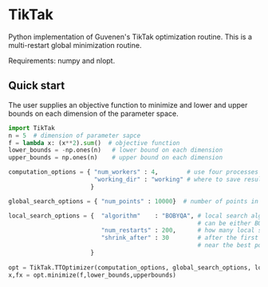 # TikTak
Python implementation of Guvenen's TikTak optimization routine.  This is a multi-restart global minimization routine.

Requirements: numpy and nlopt.

## Quick start

The user supplies an objective function to minimize and lower and upper bounds on each dimension of the parameter space.

```python
import TikTak
n = 5  # dimension of parameter sapce
f = lambda x: (x**2).sum()  # objective function
lower_bounds = -np.ones(n)   # lower bound on each dimension
upper_bounds = np.ones(n)    # upper bound on each dimension

computation_options = { "num_workers" : 4,        # use four processes in parallel
                        "working_dir" : "working" # where to save results in progress (in case interrupted)
                       }

global_search_options = { "num_points" : 10000}  # number of points in global pre-test

local_search_options = {  "algorithm"    : "BOBYQA", # local search algorithm 
                                                     # can be either BOBYQA from NLOPT or Nelder-Mead from scipy
                          "num_restarts" : 200,      # how many local searches to do
                          "shrink_after" : 30        # after the first [shrink_after] restarts we begin searching 
                                                     # near the best point we have found so far
                       }
                                                 
opt = TikTak.TTOptimizer(computation_options, global_search_options, local_search_options)
x,fx = opt.minimize(f,lower_bounds,upperbounds)
```
